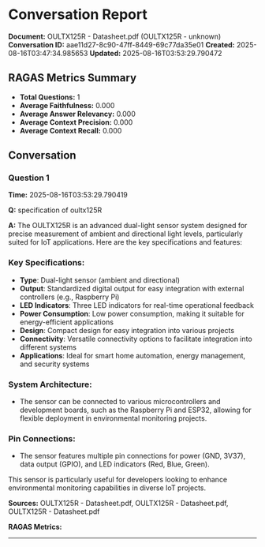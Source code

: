# Conversation Report

**Document:** OULTX125R - Datasheet.pdf (OULTX125R - unknown)
**Conversation ID:** aae11d27-8c90-47ff-8449-69c77da35e01
**Created:** 2025-08-16T03:47:34.985653
**Updated:** 2025-08-16T03:53:29.790472

## RAGAS Metrics Summary

- **Total Questions:** 1
- **Average Faithfulness:** 0.000
- **Average Answer Relevancy:** 0.000
- **Average Context Precision:** 0.000
- **Average Context Recall:** 0.000

## Conversation

### Question 1
**Time:** 2025-08-16T03:53:29.790419

**Q:** specification of oultx125R

**A:** The OULTX125R is an advanced dual-light sensor system designed for precise measurement of ambient and directional light levels, particularly suited for IoT applications. Here are the key specifications and features:

### Key Specifications:
- **Type**: Dual-light sensor (ambient and directional)
- **Output**: Standardized digital output for easy integration with external controllers (e.g., Raspberry Pi)
- **LED Indicators**: Three LED indicators for real-time operational feedback
- **Power Consumption**: Low power consumption, making it suitable for energy-efficient applications
- **Design**: Compact design for easy integration into various projects
- **Connectivity**: Versatile connectivity options to facilitate integration into different systems
- **Applications**: Ideal for smart home automation, energy management, and security systems

### System Architecture:
- The sensor can be connected to various microcontrollers and development boards, such as the Raspberry Pi and ESP32, allowing for flexible deployment in environmental monitoring projects.

### Pin Connections:
- The sensor features multiple pin connections for power (GND, 3V37), data output (GPIO), and LED indicators (Red, Blue, Green).

This sensor is particularly useful for developers looking to enhance environmental monitoring capabilities in diverse IoT projects.

**Sources:** OULTX125R - Datasheet.pdf, OULTX125R - Datasheet.pdf, OULTX125R - Datasheet.pdf

**RAGAS Metrics:**

---


